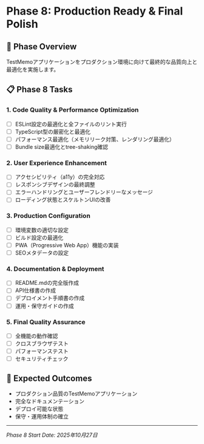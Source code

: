 # Phase 8: Production Ready & Final Polish

## 🎯 Phase Overview
TestMemoアプリケーションをプロダクション環境に向けて最終的な品質向上と最適化を実施します。

## 📋 Phase 8 Tasks

### 1. Code Quality & Performance Optimization
- [ ] ESLint設定の最適化と全ファイルのリント実行
- [ ] TypeScript型の厳密化と最適化
- [ ] パフォーマンス最適化（メモリリーク対策、レンダリング最適化）
- [ ] Bundle size最適化とtree-shaking確認

### 2. User Experience Enhancement
- [ ] アクセシビリティ（a11y）の完全対応
- [ ] レスポンシブデザインの最終調整
- [ ] エラーハンドリングとユーザーフレンドリーなメッセージ
- [ ] ローディング状態とスケルトンUIの改善

### 3. Production Configuration
- [ ] 環境変数の適切な設定
- [ ] ビルド設定の最適化
- [ ] PWA（Progressive Web App）機能の実装
- [ ] SEOメタデータの設定

### 4. Documentation & Deployment
- [ ] README.mdの完全版作成
- [ ] API仕様書の作成
- [ ] デプロイメント手順書の作成
- [ ] 運用・保守ガイドの作成

### 5. Final Quality Assurance
- [ ] 全機能の動作確認
- [ ] クロスブラウザテスト
- [ ] パフォーマンステスト
- [ ] セキュリティチェック

## 🚀 Expected Outcomes
- プロダクション品質のTestMemoアプリケーション
- 完全なドキュメンテーション
- デプロイ可能な状態
- 保守・運用体制の確立

---
*Phase 8 Start Date: 2025年10月27日*